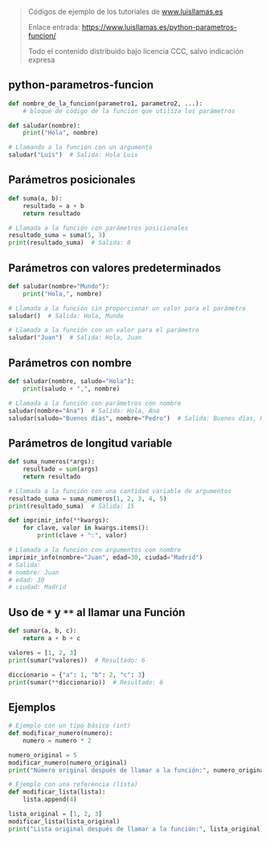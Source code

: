 > Códigos de ejemplo de los tutoriales de www.luisllamas.es
>
> Enlace entrada: https://www.luisllamas.es/python-parametros-funcion/
>
> Todo el contenido distribuido bajo licencia CCC, salvo indicación expresa

## python-parametros-funcion
```python
def nombre_de_la_funcion(parametro1, parametro2, ...):
    # bloque de código de la función que utiliza los parámetros
```

```python
def saludar(nombre):
    print("Hola", nombre)

# Llamando a la función con un argumento
saludar("Luis")  # Salida: Hola Luis
```


## Parámetros posicionales
```python
def suma(a, b):
    resultado = a + b
    return resultado

# Llamada a la función con parámetros posicionales
resultado_suma = suma(5, 3)
print(resultado_suma)  # Salida: 8
```


## Parámetros con valores predeterminados
```python
def saludar(nombre="Mundo"):
    print("Hola,", nombre)

# Llamada a la función sin proporcionar un valor para el parámetro
saludar()  # Salida: Hola, Mundo

# Llamada a la función con un valor para el parámetro
saludar("Juan")  # Salida: Hola, Juan
```


## Parámetros con nombre
```python
def saludar(nombre, saludo="Hola"):
    print(saludo + ",", nombre)

# Llamada a la función con parámetros con nombre
saludar(nombre="Ana")  # Salida: Hola, Ana
saludar(saludo="Buenos días", nombre="Pedro")  # Salida: Buenos días, Pedro
```


## Parámetros de longitud variable
```python
def suma_numeros(*args):
    resultado = sum(args)
    return resultado

# Llamada a la función con una cantidad variable de argumentos
resultado_suma = suma_numeros(1, 2, 3, 4, 5)
print(resultado_suma)  # Salida: 15
```

```python
def imprimir_info(**kwargs):
    for clave, valor in kwargs.items():
        print(clave + ":", valor)

# Llamada a la función con argumentos con nombre
imprimir_info(nombre="Juan", edad=30, ciudad="Madrid")
# Salida:
# nombre: Juan
# edad: 30
# ciudad: Madrid
```


## Uso de `*` y `**` al llamar una Función
```python
def sumar(a, b, c):
    return a + b + c

valores = [1, 2, 3]
print(sumar(*valores))  # Resultado: 6
```

```python
diccionario = {"a": 1, "b": 2, "c": 3}
print(sumar(**diccionario))  # Resultado: 6
```


## Ejemplos
```python
# Ejemplo con un tipo básico (int)
def modificar_numero(numero):
    numero = numero * 2

numero_original = 5
modificar_numero(numero_original)
print("Número original después de llamar a la función:", numero_original)  # Resultado: 5
```

```python
# Ejemplo con una referencia (lista)
def modificar_lista(lista):
    lista.append(4)

lista_original = [1, 2, 3]
modificar_lista(lista_original)
print("Lista original después de llamar a la función:", lista_original)  # Resultado: [1, 2, 3, 4]
```


